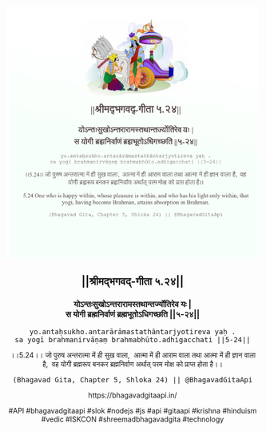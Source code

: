 <img src="../../asset/BG_5_24.png"/>
<center><h2>||श्रीमद्‍भगवद्‍-गीता ५.२४||</h2>
<h3>योऽन्तःसुखोऽन्तरारामस्तथान्तर्ज्योतिरेव यः |<br/>स योगी ब्रह्मनिर्वाणं ब्रह्मभूतोऽधिगच्छति ||५-२४||</h3>
<pre>yo.antaḥsukho.antarārāmastathāntarjyotireva yaḥ .<br/>sa yogī brahmanirvāṇaṃ brahmabhūto.adhigacchati ||5-24||</pre>
<p>।।5.24।। जो पुरुष अन्तरात्मा में ही सुख वाला,  आत्मा में ही आराम वाला तथा आत्मा में ही ज्ञान वाला है,  वह योगी ब्रह्मरूप बनकर ब्रह्मनिर्वाण अर्थात् परम मोक्ष को प्राप्त होता है।।</p>
<pre>(Bhagavad Gita, Chapter 5, Shloka 24) || @BhagavadGitaApi</pre><p>https://bhagavadgitaapi.in/</p><p>#API #bhagavadgitaapi #slok #nodejs #js #api #gitaapi #krishna #hinduism #vedic #ISKCON #shreemadbhagavadgita #technology</p></center>